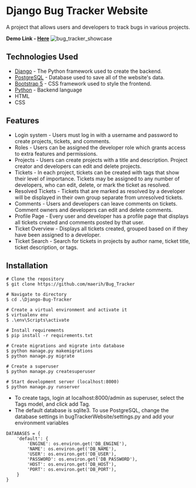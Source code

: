 # Django Bug Tracker Website

A project that allows users and developers to track bugs in various projects. 

**Demo Link - [Here](https://django-bug-tracker-99.herokuapp.com/)**
![bug_tracker_showcase](https://i.imgur.com/vXvhhcg.png)

## Technologies Used 

* [Django](https://www.djangoproject.com/) - The Python framework used to create the backend.
* [PostgreSQL](https://www.postgresql.org/) - Database used to save all of the website's data. 
* [Bootstrap 5](https://getbootstrap.com/) - CSS framework used to style the frontend. 
* [Python](https://www.python.org/) - Backend language 
* HTML
* CSS

## Features
* Login system - Users must log in with a username and password to create projects, tickets, and comments. 
* Roles - Users can be assigned the developer role which grants access to extra features and permissions. 
* Projects - Users can create projects with a title and description. Project creator and developers can edit and delete projects. 
* Tickets - In each project, tickets can be created with tags that show their level of importance. Tickets may be assigned to any number of developers, who can edit, delete, or mark the ticket as resolved. 
* Resolved Tickets - Tickets that are marked as resolved by a developer will be displayed in their own group separate from unresolved tickets. 
* Comments - Users and developers can leave comments on tickets. Comment owners and developers can edit and delete comments. 
* Profile Page - Every user and developer has a profile page that displays all tickets created and comments posted by that user. 
* Ticket Overview - Displays all tickets created, grouped based on if they have been assigned to a developer. 
* Ticket Search - Search for tickets in projects by author name, ticket title, ticket description, or tags.


## Installation 

    # Clone the repository
    $ git clone https://github.com/maerih/Bug_Tracker
    
    # Navigate to directory
    $ cd .\Django-Bug-Tracker  
   
    # Create a virtual environment and activate it 
    $ virtualenv env
    $ .\env\Scripts\activate
    
    # Install requirements 
    $ pip install -r requirements.txt
    
    # Create migrations and migrate into database
    $ python manage.py makemigrations
    $ python manage.py migrate
  
    # Create a superuser 
    $ python manage.py createsuperuser
    
    # Start development server (localhost:8000)
    $ python manage.py runserver
   
 * To create tags, login at localhost:8000/admin as superuser, select the Tags model, and click add Tag. 
 * The default database is sqlite3. To use PostgreSQL, change the database settings in bugTrackerWebsite/settings.py and add your environment variables 

```
DATABASES = {
    'default': {
        'ENGINE': os.environ.get('DB_ENGINE'),
        'NAME': os.environ.get('DB_NAME'),
        'USER': os.environ.get('DB_USER'),
        'PASSWORD': os.environ.get('DB_PASSWORD'),
        'HOST': os.environ.get('DB_HOST'),
        'PORT': os.environ.get('DB_PORT'),
    }
}
```
